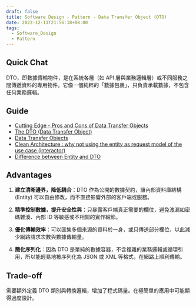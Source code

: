 ```yaml
---
draft: false
title: Software Design - Pattern - Data Transfer Object (DTO)
date: 2022-12-11T21:56:18+08:00
tags:
  - Software_Design
  - Pattern
---
```


## Quick Chat

DTO，即數據傳輸物件，是在系統各層（如 API 層與業務邏輯層）或不同服務之間傳遞資料的專用物件。它像一個純粹的「數據包裹」，只負責承載數據，不包含任何業務邏輯。

## Guide

- [Cutting Edge - Pros and Cons of Data Transfer Objects](https://learn.microsoft.com/en-us/archive/msdn-magazine/2009/august/pros-and-cons-of-data-transfer-objects)
- [The DTO (Data Transfer Object)](https://examples.javacodegeeks.com/the-dto-data-transfer-object/)
- [Data Transfer Objects](https://aspnetboilerplate.com/Pages/Documents/Data-Transfer-Objects)
- [Clean Architecture : why not using the entity as request model of the use case (interactor)](https://stackoverflow.com/questions/52812337/clean-architecture-why-not-using-the-entity-as-request-model-of-the-use-case)
- [Difference between Entity and DTO](https://stackoverflow.com/questions/39397147/difference-between-entity-and-dto)

## Advantages

1. **建立清晰邊界，降低耦合**：DTO 作為公開的數據契約，讓內部資料庫結構 (Entity) 可以自由修改，而不直接影響外部的客戶端或服務。
   
2. **精準控制數據，提升安全性與**：只暴露客戶端真正需要的欄位，避免洩漏如密碼雜湊、內部 ID 等敏感或不相關的實作細節。
   
3. **優化傳輸效率**：可以匯集多個來源的資料於一身，或只傳送部分欄位，以此減少網路請求次數與數據傳輸量。
   
4. **簡化序列化**：因為 DTO 是單純的數據容器，不含複雜的業務邏輯或循環引用，所以能輕易地被序列化為 JSON 或 XML 等格式，在網路上順利傳輸。

## Trade-off

需要額外定義 DTO 類別與轉換邏輯，增加了程式碼量。在極簡單的應用中可能顯得過度設計。

